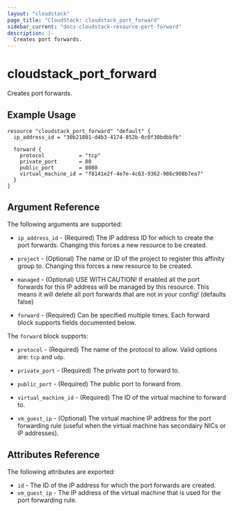 ```yaml
---
layout: "cloudstack"
page_title: "CloudStack: cloudstack_port_forward"
sidebar_current: "docs-cloudstack-resource-port-forward"
description: |-
  Creates port forwards.
---
```


# cloudstack_port_forward

Creates port forwards.

## Example Usage

```hcl
resource "cloudstack_port_forward" "default" {
  ip_address_id = "30b21801-d4b3-4174-852b-0c0f30bdbbfb"

  forward {
    protocol           = "tcp"
    private_port       = 80
    public_port        = 8080
    virtual_machine_id = "f8141e2f-4e7e-4c63-9362-986c908b7ea7"
  }
}
```

## Argument Reference

The following arguments are supported:

* `ip_address_id` - (Required) The IP address ID for which to create the port
    forwards. Changing this forces a new resource to be created.

* `project` - (Optional) The name or ID of the project to register this
    affinity group to. Changing this forces a new resource to be created.

* `managed` - (Optional) USE WITH CAUTION! If enabled all the port forwards for
    this IP address will be managed by this resource. This means it will delete
    all port forwards that are not in your config! (defaults false)

* `forward` - (Required) Can be specified multiple times. Each forward block supports
    fields documented below.

The `forward` block supports:

* `protocol` - (Required) The name of the protocol to allow. Valid options are:
    `tcp` and `udp`.

* `private_port` - (Required) The private port to forward to.

* `public_port` - (Required) The public port to forward from.

* `virtual_machine_id` - (Required) The ID of the virtual machine to forward to.

* `vm_guest_ip` - (Optional) The virtual machine IP address for the port
    forwarding rule (useful when the virtual machine has secondairy NICs
    or IP addresses).

## Attributes Reference

The following attributes are exported:

* `id` - The ID of the IP address for which the port forwards are created.
* `vm_guest_ip` - The IP address of the virtual machine that is used
    for the port forwarding rule.
